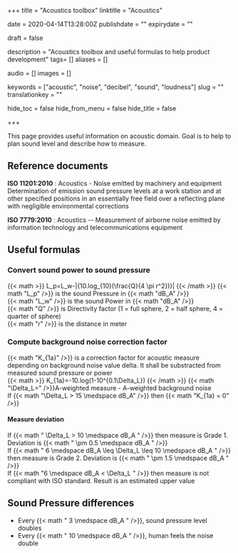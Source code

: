 +++
title = "Acoustics toolbox"
linktitle = "Acoustics"

date = 2020-04-14T13:28:00Z
publishdate = ""
expirydate = ""

draft = false

description = "Acoustics toolbox and useful formulas to help product development"
tags= []
aliases = []

audio = []
images = []

keywords = ["acoustic", "noise", "decibel", "sound", "loudness"]
slug = ""
translationkey = ""

hide_toc = false
hide_from_menu = false
hide_title = false

+++

This page provides useful information on acoustic domain. Goal is to help to plan sound level and describe how to measure.

<!--more-->

## Reference documents

**ISO 11201:2010** : Acoustics - Noise emitted by machinery and equipment  
Determination of emission sound pressure levels at a work station and at other specified positions in an essentially free field over a reflecting plane with negligible environmental corrections  

**ISO 7779:2010** : Acoustics -- Measurement of airborne noise emitted by information technology and telecommunications equipment

## Useful formulas

### Convert sound power to sound pressure

{{< math >}}
L_p=L_w-|{10.log_{10}(\frac{Q}{4 \pi r^2})}|
{{< /math >}}
{{< math "L_p" />}} is the sound Pressure in {{< math "dB_A" />}}  
{{< math "L_w" />}} is the sound Power in {{< math "dB_A" />}}  
{{< math "Q" />}} is Directivity factor (1 = full sphere, 2 = half sphere, 4 = quarter of sphere)  
{{< math "r" />}} is the distance in meter

### Compute background noise correction factor

{{< math "K_{1a}" />}} is a correction factor for acoustic measure depending on background noise value delta. It shall be substracted from measured sound pressure or power  
{{< math >}}
K_{1a}=-10.log(1-10^{0.1\Delta_L})
{{< /math >}}
{{< math "\Delta_L=" />}}A-weighted measure - A-weighted background noise  
If {{< math "\Delta_L > 15 \medspace dB_A" />}} then {{< math "K_{1a} = 0" />}}

#### Measure deviation

If {{< math " \Delta_L > 10 \medspace dB_A " />}} then measure is Grade 1. Deviation is {{< math " \pm 0.5 \medspace dB_A " />}}  
If {{< math " 6 \medspace dB_A \leq \Delta_L \leq 10 \medspace dB_A " />}} then measure is Grade 2. Deviation is {{< math " \pm 1.5 \medspace dB_A " />}}  
If {{< math "6 \medspace dB_A < \Delta_L " />}} then measure is not compliant with ISO standard. Result is an estimated upper value

## Sound Pressure differences

* Every {{< math " 3 \medspace dB_A " />}}, sound pressure level doubles
* Every {{< math " 10 \medspace dB_A " />}}, human feels the noise double
